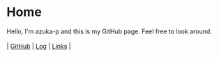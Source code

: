 # Home
Hello, I'm azuka-p and this is my GitHub page. Feel free to look around.
<br> <br>
| [GitHub](https://github.com/azuka-p/os212) | [Log](https://azuka-p.github.io/os212/TXT/mylog.txt) | [Links](https://azuka-p.github.io/os212/LINKS) | 
